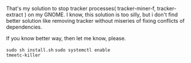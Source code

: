 That's my solution to stop tracker processes( tracker-miner-f, tracker-extract ) on my GNOME. I know, this solution is too silly, but i don't find better solution like removing tracker without miseries of fixing conflicts of dependencies.

If you know better way, then let me know, please.

<code>sudo sh install.sh</code>
<code>sudo systemctl enable tmeetc-killer</code>